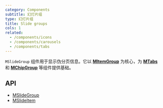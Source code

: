 ```yaml
---
category: Components
subtitle: 幻灯片组
type: 幻灯片组
title: Slide groups
cols: 1
related:
  - /components/icons
  - /components/carousels
  - /components/tabs
---
```


`MSlideGroup` 组件用于显示伪分页信息。它以 [**MItemGroup**](/components/item-groups) 为核心，为 [**MTabs**](/components/tabs)
和 [**MChipGroup**](/components/chip-groups) 等组件提供基础。

## API

- [MSlideGroup](/api/MSlideGroup)
- [MSlideItem](/api/MSlideItem)
